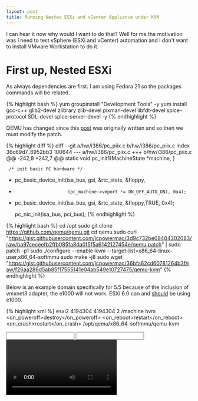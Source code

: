 ```yaml
---
layout: post
title: Running Nested ESXi and vCenter Appliance under KVM
---
```


I can hear it now why would I want to do that?  Well for me the motivation was I need to test vSphere (ESXi and vCenter) automation and I don't want to install VMware Workstation to do it.

# First up, Nested ESXi
As always dependencies are first.  I am using Fedora 21 so the packages commands will be related.

{% highlight bash %}
yum groupinstall "Development Tools" -y
yum install gcc-c++ glib2-devel zlibrary zlib-devel pixman-devel libfdt-devel spice-protocol SDL-devel spice-server-devel -y
{% endhighlight %}


QEMU has changed since this [post](https://communities.vmware.com/message/2292878#2292878) was originally written and so then we must modify the patch.

{% highlight diff %}
diff --git a/hw/i386/pc_piix.c b/hw/i386/pc_piix.c
index 36c69d7..6952bb3 100644
--- a/hw/i386/pc_piix.c
+++ b/hw/i386/pc_piix.c
@@ -242,8 +242,7 @@ static void pc_init1(MachineState *machine,
     }

     /* init basic PC hardware */
-    pc_basic_device_init(isa_bus, gsi, &rtc_state, &floppy,
-                         (pc_machine->vmport != ON_OFF_AUTO_ON), 0x4);
+    pc_basic_device_init(isa_bus, gsi, &rtc_state, &floppy,TRUE, 0x4);

     pc_nic_init(isa_bus, pci_bus);
{% endhighlight %}

{% highlight bash %}
cd /opt
sudo git clone https://github.com/qemu/qemu.git
cd qemu
sudo curl "https://gist.githubusercontent.com/jcpowermac/3d9c732be08404302083/raw/ba97ceceefb2ffb085fa8da0f5f5a6142127454e/qemu.patch" | sudo patch -p1
sudo ./configure --enable-kvm --target-list=x86_64-linux-user,x86_64-softmmu
sudo make -j8
sudo wget "https://gist.githubusercontent.com/jcpowermac/36bfa62cd60781264b3f/raw/f26aa286d5ab85f17555141e04ab549e10727475/qemu-kvm"
{% endhighlight %}


Below is an example domain specifically for 5.5 because of the inclusion of vmxnet3 adapter, the e1000 will not work.
ESXi 6.0 can and [should](https://communities.vmware.com/message/2446952#2446952) be using e1000.

{% highlight xml %}
<domain type='kvm' id='12'>
  <name>esxi2</name>
  <memory unit='KiB'>4194304</memory>
  <currentMemory unit='KiB'>4194304</currentMemory>
  <vcpu placement='static'>2</vcpu>
  <resource>
    <partition>/machine</partition>
  </resource>
  <os>
    <type arch='x86_64' machine='pc-i440fx-2.1'>hvm</type>
  </os>
  <features>
    <acpi/>
    <apic/>
    <pae/>
  </features>
  <clock offset='utc'>
    <timer name='rtc' tickpolicy='catchup'/>
    <timer name='pit' tickpolicy='delay'/>
    <timer name='hpet' present='no'/>
  </clock>
  <on_poweroff>destroy</on_poweroff>
  <on_reboot>restart</on_reboot>
  <on_crash>restart</on_crash>
  <pm>
    <suspend-to-mem enabled='no'/>
    <suspend-to-disk enabled='no'/>
  </pm>
  <devices>
    <emulator>/opt/qemu/x86_64-softmmu/qemu-kvm</emulator>
    <disk type='block' device='disk'>
      <driver name='qemu' type='raw' cache='none' io='native'/>
      <source dev='/dev/virtualmachine/esxi2'/>
      <backingStore/>
      <target dev='sda' bus='sata'/>
      <boot order='2'/>
      <alias name='sata0-0-0'/>
      <address type='drive' controller='0' bus='0' target='0' unit='0'/>
    </disk>
    <controller type='pci' index='0' model='pci-root'>
      <alias name='pci.0'/>
    </controller>
    <controller type='sata' index='0'>
      <alias name='sata0'/>
      <address type='pci' domain='0x0000' bus='0x00' slot='0x06' function='0x0'/>
    </controller>
    <interface type='bridge'>
      <source bridge='ovsbr0'/>
      <vlan>
        <tag id='252'/>
      </vlan>
      <virtualport type='openvswitch'>
      </virtualport>
      <target dev='vnet1'/>
      <model type='vmxnet3'/>
      <alias name='net0'/>
      <address type='pci' domain='0x0000' bus='0x00' slot='0x03' function='0x0'/>
    </interface>
    <channel type='spicevmc'>
      <target type='virtio' name='com.redhat.spice.0'/>
      <alias name='channel0'/>
      <address type='virtio-serial' controller='0' bus='0' port='1'/>
    </channel>
    <input type='mouse' bus='ps2'/>
    <input type='keyboard' bus='ps2'/>
    <graphics type='spice' port='5901' autoport='yes' listen='127.0.0.1'>
      <listen type='address' address='127.0.0.1'/>
    </graphics>
    <video>
      <model type='vga' vram='9216' heads='1'/>
      <alias name='video0'/>
      <address type='pci' domain='0x0000' bus='0x00' slot='0x02' function='0x0'/>
    </video>
  </devices>
</domain>
{% endhighlight %}




# Now vCenter...



### Sources
https://communities.vmware.com/thread/451412
http://mattinaction.blogspot.de/2014/05/install-and-run-full-functional-vmware.html
